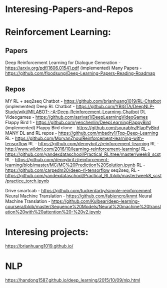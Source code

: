 # Interesing-Papers-and-Repos
# Reinforcement Learning:
## Papers
Deep Reinforcement Learning for Dialogue Generation - https://arxiv.org/pdf/1606.01541.pdf (implemented)
Many Papers - https://github.com/floodsung/Deep-Learning-Papers-Reading-Roadmap
## Repos
MY RL + seq2seq Chatbot - https://github.com/brianhuang1019/RL-Chatbot (implemented)
Deep RL Chatbot - https://github.com/YBIGTA/DeepNLP-Study/wiki/MILABOT-:-A-Deep-Reinforcement-Learning-Chatbot
DL Videogames - https://github.com/asrivat1/DeepLearningVideoGames
Flappy Bird 1 - https://github.com/yenchenlin/DeepLearningFlappyBird (implemented)
Flappy Bird clone - https://github.com/sourabhv/FlapPyBird
MANY DL and RL repos - https://github.com/mbadry1/Top-Deep-Learning
RL - https://github.com/MorvanZhou/Reinforcement-learning-with-tensorflow
RL - https://github.com/dennybritz/reinforcement-learning
RL - http://www.wildml.com/2016/10/learning-reinforcement-learning/
RL - https://github.com/yandexdataschool/Practical_RL/tree/master/week8_scst
RL - https://github.com/dennybritz/reinforcement-learning/blob/master/MC/MC%20Prediction%20Solution.ipynb
RL - https://github.com/carpedm20/deep-rl-tensorflow
seq2seq, RL - https://github.com/yandexdataschool/Practical_RL/blob/master/week8_scst/practice_torch.ipynb

Drive smartcab - https://github.com/tuckerdarby/simple-reinforcement
Neural Machine Translation - https://github.com/fabiencro/knmt
Neural Machine Translation - https://github.com/Kulbear/deep-learning-coursera/blob/master/Sequence%20Models/Neural%20machine%20translation%20with%20attention%20-%20v2.ipynb


# Interesing projects:
https://brianhuang1019.github.io/

# NLP
https://handong1587.github.io/deep_learning/2015/10/09/nlp.html
